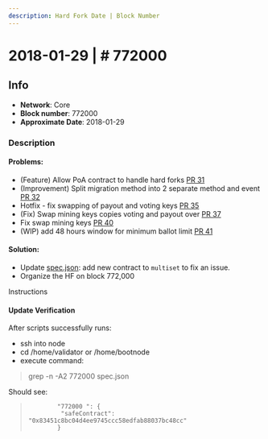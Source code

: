 ```yaml
---
description: Hard Fork Date | Block Number
---
```


# 2018-01-29 \| \# 772000

## Info

* **Network**: Core
* **Block number**: 772000
* **Approximate Date**: 2018-01-29

### Description

#### Problems:

* \(Feature\) Allow PoA contract to handle hard forks [PR 31](https://github.com/poanetwork/poa-network-consensus-contracts/pull/31)
* \(Improvement\) Split migration method into 2 separate method and event [PR 32](https://github.com/poanetwork/poa-network-consensus-contracts/pull/32)
* Hotfix - fix swapping of payout and voting keys [PR 35](https://github.com/poanetwork/poa-network-consensus-contracts/pull/35)
* \(Fix\) Swap mining keys copies voting and payout over [PR 37](https://github.com/poanetwork/poa-network-consensus-contracts/pull/37)
* Fix swap mining keys [PR 40](https://github.com/poanetwork/poa-network-consensus-contracts/pull/40)
* \(WIP\) add 48 hours window for minimum ballot limit [PR 41](https://github.com/poanetwork/poa-network-consensus-contracts/pull/41)

#### Solution:

* Update [spec.json](https://github.com/poanetwork/poa-chain-spec/blob/core/spec.json): add new contract to `multiset` to fix an issue.
* Organize the HF on block 772,000

Instructions

#### Update Verification

After scripts successfully runs:

* ssh into node
* cd /home/validator or /home/bootnode
* execute command:

> grep -n -A2 772000 spec.json

Should see:

> ```text
>         "772000 ": {
>          "safeContract": "0x83451c8bc04d4ee9745ccc58edfab88037bc48cc"
>         }
> ```

